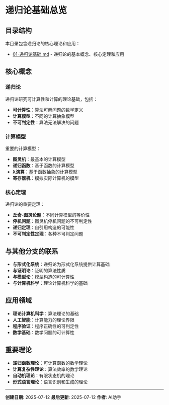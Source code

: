 # 递归论基础总览

## 目录结构

本目录包含递归论的核心理论和应用：

- [01-递归论基础.md](01-递归论基础.md) - 递归论的基本概念、核心定理和应用

## 核心概念

### 递归论

递归论研究可计算性和计算的理论基础，包括：

- **可计算性**：算法可解问题的数学定义
- **计算模型**：不同的计算抽象模型
- **不可判定性**：算法无法解决的问题

### 计算模型

重要的计算模型：

- **图灵机**：最基本的计算模型
- **递归函数**：基于函数的计算模型
- **λ演算**：基于函数抽象的计算模型
- **寄存器机**：模拟实际计算机的模型

### 核心定理

递归论的重要定理：

- **丘奇-图灵论题**：不同计算模型的等价性
- **停机问题**：图灵机停机问题的不可判定性
- **递归定理**：自引用构造的可能性
- **不可判定性定理**：各种不可判定问题

## 与其他分支的联系

- **与形式化系统**：递归论为形式化系统提供计算基础
- **与证明论**：证明的算法性质
- **与模型论**：模型构造的可计算性
- **与计算机科学**：理论计算机科学的基础

## 应用领域

- **理论计算机科学**：算法理论的基础
- **人工智能**：计算能力的理论界限
- **程序验证**：程序正确性的可判定性
- **数学基础**：数学问题的可计算性

## 重要理论

- **递归函数理论**：可计算函数的数学理论
- **计算复杂性理论**：算法效率的数学理论
- **自动机理论**：有限状态机的理论
- **形式语言理论**：语言识别和生成的理论

---

**创建日期**: 2025-07-12
**最后更新**: 2025-07-12
**作者**: AI助手
